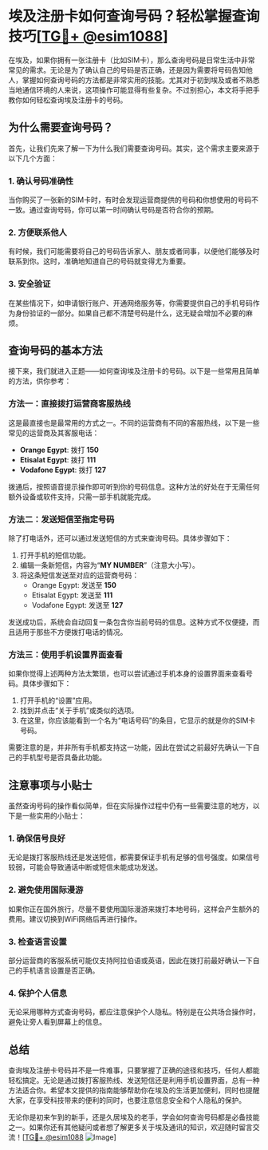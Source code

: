# 埃及注册卡如何查询号码？轻松掌握查询技巧[[TG💪+ @esim1088](https://t.me/s/esim1088)]

在埃及，如果你拥有一张注册卡（比如SIM卡），那么查询号码是日常生活中非常常见的需求。无论是为了确认自己的号码是否正确，还是因为需要将号码告知他人，掌握如何查询号码的方法都是非常实用的技能。尤其对于初到埃及或者不熟悉当地通信环境的人来说，这项操作可能显得有些复杂。不过别担心，本文将手把手教你如何轻松查询埃及注册卡的号码。

## 为什么需要查询号码？

首先，让我们先来了解一下为什么我们需要查询号码。其实，这个需求主要来源于以下几个方面：

### 1. **确认号码准确性**
当你购买了一张新的SIM卡时，有时会发现运营商提供的号码和你想使用的号码不一致。通过查询号码，你可以第一时间确认号码是否符合你的预期。

### 2. **方便联系他人**
有时候，我们可能需要将自己的号码告诉家人、朋友或者同事，以便他们能够及时联系到你。这时，准确地知道自己的号码就变得尤为重要。

### 3. **安全验证**
在某些情况下，如申请银行账户、开通网络服务等，你需要提供自己的手机号码作为身份验证的一部分。如果自己都不清楚号码是什么，这无疑会增加不必要的麻烦。

## 查询号码的基本方法

接下来，我们就进入正题——如何查询埃及注册卡的号码。以下是一些常用且简单的方法，供你参考：

### 方法一：直接拨打运营商客服热线
这是最直接也是最常用的方式之一。不同的运营商有不同的客服热线，以下是一些常见的运营商及其客服电话：

- **Orange Egypt**: 拨打 **150**
- **Etisalat Egypt**: 拨打 **111**
- **Vodafone Egypt**: 拨打 **127**

拨通后，按照语音提示操作即可听到你的号码信息。这种方法的好处在于无需任何额外设备或软件支持，只需一部手机就能完成。

### 方法二：发送短信至指定号码
除了打电话外，还可以通过发送短信的方式来查询号码。具体步骤如下：

1. 打开手机的短信功能。
2. 编辑一条新短信，内容为“**MY NUMBER**”（注意大小写）。
3. 将这条短信发送至对应的运营商号码：
   - Orange Egypt: 发送至 **150**
   - Etisalat Egypt: 发送至 **111**
   - Vodafone Egypt: 发送至 **127**

发送成功后，系统会自动回复一条包含你当前号码的信息。这种方式不仅便捷，而且适用于那些不方便拨打电话的情况。

### 方法三：使用手机设置界面查看
如果你觉得上述两种方法太繁琐，也可以尝试通过手机本身的设置界面来查看号码。具体步骤如下：

1. 打开手机的“设置”应用。
2. 找到并点击“关于手机”或类似的选项。
3. 在这里，你应该能看到一个名为“电话号码”的条目，它显示的就是你的SIM卡号码。

需要注意的是，并非所有手机都支持这一功能，因此在尝试之前最好先确认一下自己的手机型号是否具备此功能。

## 注意事项与小贴士

虽然查询号码的操作看似简单，但在实际操作过程中仍有一些需要注意的地方，以下是一些实用的小贴士：

### 1. **确保信号良好**
无论是拨打客服热线还是发送短信，都需要保证手机有足够的信号强度。如果信号较弱，可能会导致通话中断或短信未能成功发送。

### 2. **避免使用国际漫游**
如果你正在国外旅行，尽量不要使用国际漫游来拨打本地号码，这样会产生额外的费用。建议切换到WiFi网络后再进行操作。

### 3. **检查语言设置**
部分运营商的客服系统可能仅支持阿拉伯语或英语，因此在拨打前最好确认一下自己的手机语言设置是否正确。

### 4. **保护个人信息**
无论采用哪种方式查询号码，都应注意保护个人隐私。特别是在公共场合操作时，避免让旁人看到屏幕上的信息。

## 总结

查询埃及注册卡号码并不是一件难事，只要掌握了正确的途径和技巧，任何人都能轻松搞定。无论是通过拨打客服热线、发送短信还是利用手机设置界面，总有一种方法适合你。希望本文提供的指南能够帮助你在埃及的生活更加便利，同时也提醒大家，在享受科技带来的便利的同时，也要注意信息安全和个人隐私的保护。

无论你是初来乍到的新手，还是久居埃及的老手，学会如何查询号码都是必备技能之一。如果你还有其他疑问或者想了解更多关于埃及通讯的知识，欢迎随时留言交流！[[TG💪+ @esim1088](https://t.me/s/esim1088) ![Image](https://i.postimg.cc/4NQfJmqS/Snipaste-2025-05-13-00-14-12.png)]